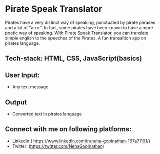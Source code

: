 # Pirate Speak Translator

Pirates have a very distinct way of speaking, punctuated by pirate phrases and a lot of "arrrr". In fact, some pirates have been known to have a more poetic way of speaking. 
With Pirate Speak Translator, you can translate simple english to the speeches of the Pirates. A fun transaltion app on pirates language. 

## Tech-stack: HTML, CSS, JavaScript(basics)

## User Input: 
  - Any text message

## Output
  - Converted text in pirates language

## Connect with me on following platforms:
- LinkedIn:( https://www.linkedin.com/in/neha-gopinathan-167a71101/)
- Twitter: (https://twitter.com/NehaGopinathan)



